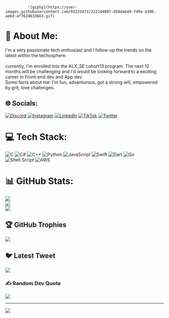               ![giphy](https://user-images.githubusercontent.com/93233472/222144087-d58dab49-f49a-4306-ae6d-af7624833663.gif)

# 💫 About Me:
I'm a very passionate tech enthusiast and I follow-up the trends on the latest within the techosphere.<br><br>currently, I'm enrolled into the ALX_SE cohort13 program.
The next 12 months will be challenging and I'd would be looking forward to a exciting career in Front-end dev and App dev.
<br>Some facts about  me: I'm fun, adventurous, got a strong will, empowered by grit, love challenges.



## 🌐 Socials:
[![Discord](https://img.shields.io/badge/Discord-%237289DA.svg?logo=discord&logoColor=white)](https://discord.gg/Nengs#0526) [![Instagram](https://img.shields.io/badge/Instagram-%23E4405F.svg?logo=Instagram&logoColor=white)](https://instagram.com/___nengs) [![LinkedIn](https://img.shields.io/badge/LinkedIn-%230077B5.svg?logo=linkedin&logoColor=white)](https://linkedin.com/in/wisdom-offorji) [![TikTok](https://img.shields.io/badge/TikTok-%23000000.svg?logo=TikTok&logoColor=white)](https://tiktok.com/@nengs) [![Twitter](https://img.shields.io/badge/Twitter-%231DA1F2.svg?logo=Twitter&logoColor=white)](https://twitter.com/Nengsxcode) 

# 💻 Tech Stack:
![C](https://img.shields.io/badge/c-%2300599C.svg?style=for-the-badge&logo=c&logoColor=white) ![C#](https://img.shields.io/badge/c%23-%23239120.svg?style=for-the-badge&logo=c-sharp&logoColor=white) ![C++](https://img.shields.io/badge/c++-%2300599C.svg?style=for-the-badge&logo=c%2B%2B&logoColor=white) ![Python](https://img.shields.io/badge/python-3670A0?style=for-the-badge&logo=python&logoColor=ffdd54) ![JavaScript](https://img.shields.io/badge/javascript-%23323330.svg?style=for-the-badge&logo=javascript&logoColor=%23F7DF1E) ![Swift](https://img.shields.io/badge/swift-F54A2A?style=for-the-badge&logo=swift&logoColor=white) ![Dart](https://img.shields.io/badge/dart-%230175C2.svg?style=for-the-badge&logo=dart&logoColor=white) ![Go](https://img.shields.io/badge/go-%2300ADD8.svg?style=for-the-badge&logo=go&logoColor=white) ![Shell Script](https://img.shields.io/badge/shell_script-%23121011.svg?style=for-the-badge&logo=gnu-bash&logoColor=white) ![AWS](https://img.shields.io/badge/AWS-%23FF9900.svg?style=for-the-badge&logo=amazon-aws&logoColor=white)
# 📊 GitHub Stats:
![](https://github-readme-stats.vercel.app/api?username=Nengs&theme=dark&hide_border=false&include_all_commits=true&count_private=true)<br/>
![](https://github-readme-streak-stats.herokuapp.com/?user=Nengs&theme=dark&hide_border=false)<br/>
![](https://github-readme-stats.vercel.app/api/top-langs/?username=Nengs&theme=dark&hide_border=false&include_all_commits=true&count_private=true&layout=compact)

## 🏆 GitHub Trophies
![](https://github-profile-trophy.vercel.app/?username=Nengs&theme=radical&no-frame=true&no-bg=false&margin-w=4)

## 🐦 Latest Tweet
[![](https://gtce.itsvg.in/api?username=Nengsxcode)](https://github.com/VishwaGauravIn/github-twitter-card-embed)

### ✍️ Random Dev Quote
![](https://quotes-github-readme.vercel.app/api?type=horizontal&theme=radical)

---
[![](https://visitcount.itsvg.in/api?id=Nengs&icon=0&color=0)](https://visitcount.itsvg.in)

<!-- Proudly created with GPRM ( https://gprm.itsvg.in ) -->
